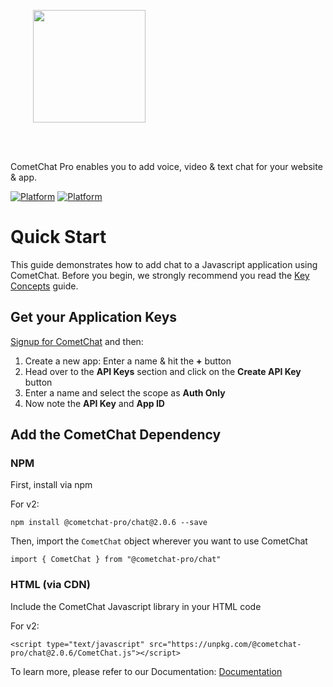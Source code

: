 <div style="width:100%">
<div style="width:100%">
	<div style="width:50%; display:inline-block">
		<p align="center">
		<img style="text-align:center" width="180" height="180" alt="" src="https://raw.githubusercontent.com/cometchat-pro/ios-swift-chat-app/master/Screenshots/CometChat%20Logo.png">	
		</p>	
	</div>	
</div>
</br>
</br>
</div>

CometChat Pro enables you to add voice, video & text chat for your website & app.

<a href="https://www.npmjs.com">[![Platform](https://img.shields.io/badge/Platform-Javascript-blue.svg)](#)</a>
<a href="https://www.npmjs.com">[![Platform](https://img.shields.io/badge/Platform-NPM-orange.svg)](#)</a>

# Quick Start

This guide demonstrates how to add chat to a Javascript application using CometChat. Before you begin, we strongly recommend you read the <a href="https://prodocs.cometchat.com/docs/concepts" target="_blank">Key Concepts</a> guide.

## Get your Application Keys

<a href="https://app.cometchat.com" target="_blank">Signup for CometChat</a> and then:

1. Create a new app: Enter a name & hit the **+** button
2. Head over to the **API Keys** section and click on the **Create API Key** button
3. Enter a name and select the scope as **Auth Only**
4. Now note the **API Key** and **App ID**

## Add the CometChat Dependency

### NPM
First, install via npm

For v2:

```
npm install @cometchat-pro/chat@2.0.6 --save
```

Then, import the `CometChat` object wherever you want to use CometChat


```
import { CometChat } from "@cometchat-pro/chat" 
```

### HTML (via CDN)
Include the CometChat Javascript library in your HTML code

For v2:

```
<script type="text/javascript" src="https://unpkg.com/@cometchat-pro/chat@2.0.6/CometChat.js"></script>
```

To learn more, please refer to our Documentation: <a href="https://prodocs.cometchat.com/v2.0/docs/js-quick-start">Documentation</a>